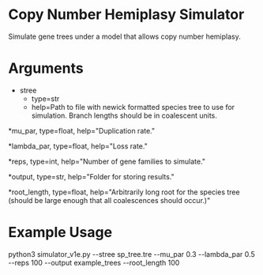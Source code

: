 # Copy Number Hemiplasy Simulator
Simulate gene trees under a model that allows copy number hemiplasy.

# Arguments
* stree
    + type=str
    + help=Path to file with newick formatted species tree to use for simulation. Branch lengths should be in coalescent units.

*mu_par, type=float, help="Duplication rate."

*lambda_par, type=float, help="Loss rate."

*reps, type=int, help="Number of gene families to simulate."

*output, type=str, help="Folder for storing results."

*root_length, type=float, help="Arbitrarily long root for the species tree (should be large enough that all coalescences should occur.)"


# Example Usage
python3 simulator_v1e.py --stree sp_tree.tre --mu_par 0.3 --lambda_par 0.5 --reps 100 --output example_trees --root_length 100    
